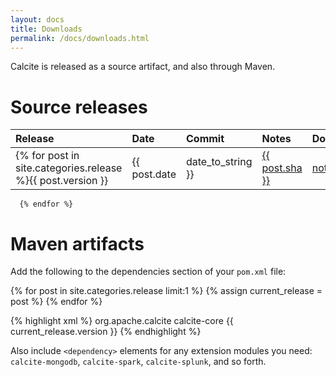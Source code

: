 ```yaml
---
layout: docs
title: Downloads
permalink: /docs/downloads.html
---
```


<!--
{% comment %}
Licensed to the Apache Software Foundation (ASF) under one or more
contributor license agreements.  See the NOTICE file distributed with
this work for additional information regarding copyright ownership.
The ASF licenses this file to you under the Apache License, Version 2.0
(the "License"); you may not use this file except in compliance with
the License.  You may obtain a copy of the License at

http://www.apache.org/licenses/LICENSE-2.0

Unless required by applicable law or agreed to in writing, software
distributed under the License is distributed on an "AS IS" BASIS,
WITHOUT WARRANTIES OR CONDITIONS OF ANY KIND, either express or implied.
See the License for the specific language governing permissions and
limitations under the License.
{% endcomment %}
-->

Calcite is released as a source artifact, and also through Maven.

# Source releases

Release          | Date       | Commit   | Notes | Download
:--------------- | :--------- | :------- | :---- | :-------
{% for post in site.categories.release %}{{ post.version }} | {{ post.date | date_to_string }} | <a href="https://github.com/apache/calcite/commit/{{ post.sha }}">{{ post.sha }}</a> | <a href="history.html#{{ post.tag }}">notes</a> | <a href="http://{% if forloop.index0 < 2 %}www.apache.org/dyn/closer.cgi{% else %}archive.apache.org/dist{% endif %}/calcite/{% if post.fullVersion %}{{ post.fullVersion }}{% else %}apache-calcite-{{ post.version }}{% endif %}">src</a>
      {% endfor %}

# Maven artifacts

Add the following to the dependencies section of your `pom.xml` file:

{% for post in site.categories.release limit:1 %}
{% assign current_release = post %}
{% endfor %}

{% highlight xml %}
<dependencies>
  <dependency>
    <groupId>org.apache.calcite</groupId>
    <artifactId>calcite-core</artifactId>
    <version>{{ current_release.version }}</version>
  </dependency>
</dependencies>
{% endhighlight %}

Also include `<dependency>` elements for any extension modules you
need: `calcite-mongodb`, `calcite-spark`, `calcite-splunk`, and so
forth.
